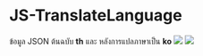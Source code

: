 # JS-TranslateLanguage

 ข้อมูล JSON ต้นฉบับ **th**  และ หลังการแปลภาษาเป็น **ko** 
<img src=https://lh3.googleusercontent.com/d/1XfjRI3ioSjKaFTolb4tEhqG-aElBESBh>    <img src=https://lh3.googleusercontent.com/d/1iQh1JDjQ8YSvB5omVU_qCitS1WlPfVFA>
